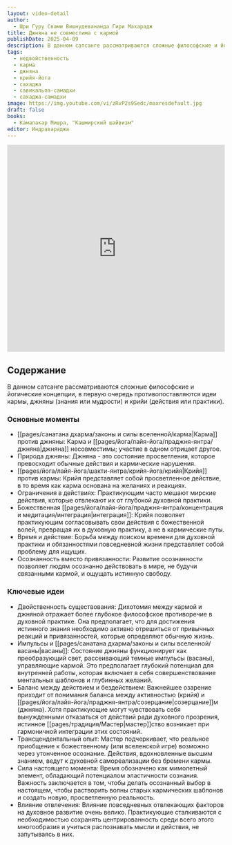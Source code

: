 ```yaml
---
layout: video-detail
author:
  - Шри Гуру Свами Вишнудевананда Гири Махарадж
title: Джняна не совместима с кармой
publishDate: 2025-04-09
description: В данном сатсанге рассматриваются сложные философские и йогические концепции, в первую очередь противопоставляются идеи кармы, джняны (знания или мудрости) и крийи (действия или практики).
tags:
  - недвойственность
  - карма
  - джняна
  - крийя-йога
  - сахаджа
  - савикальпа-самадхи
  - сахаджа-самадхи
image: https://img.youtube.com/vi/zRvP2s9Sedc/maxresdefault.jpg
draft: false
books:
  - Камалакар Мишра, "Кашмирский шайвизм"
editor: Индравараджа
---
```


<iframe width="100%" height="480px" src="https://www.youtube.com/embed/zRvP2s9Sedc" title="YouTube video player" frameborder="0" allow="accelerometer; autoplay; clipboard-write; encrypted-media; gyroscope; picture-in-picture; web-share" referrerpolicy="strict-origin-when-cross-origin" allowfullscreen></iframe>

## Содержание

В данном сатсанге рассматриваются сложные философские и йогические концепции, в первую очередь противопоставляются идеи кармы, джняны (знания или мудрости) и крийи (действия или практики).

### Основные моменты
- [[pages/санатана дхарма/законы и силы вселенной/карма|Карма]] против джняны: Карма и [[pages/йога/лайя-йога/праджня-янтра/джняна|джняна]] несовместимы; участие в одном отрицает другое.
- Природа джняны: Джняна - это состояние просветления, которое превосходит обычные действия и кармические нарушения.
- [[pages/йога/лайя-йога/шакти-янтра/крийя-йога/крийя|Крийя]] против кармы: Крийя представляет собой просветленное действие, в то время как карма основана на желаниях и реакциях.
- Ограничения в действиях: Практикующим часто мешают мирские действия, которые отвлекают их от глубокой духовной практики.
- Божественная [[pages/йога/лайя-йога/праджня-янтра/концентрация и медитация/интеграция|интеграция]]: Крийя позволяет практикующим согласовывать свои действия с божественной волей, превращая их в духовную практику, а не в кармические путы.
- Время и действие: Борьба между поиском времени для духовной практики и обязанностями повседневной жизни представляет собой проблему для ищущих.
- Осознанность вместо привязанности: Развитие осознанности позволяет людям осознанно действовать в мире, не будучи связанными кармой, и ощущать истинную свободу.

### Ключевые идеи
- Двойственность существования: Дихотомия между кармой и джняной отражает более глубокое философское противоречие в духовной практике. Она предполагает, что для достижения истинного знания необходимо активно отрешиться от привычных реакций и привязанностей, которые определяют обычную жизнь.
- Импульсы и [[pages/санатана дхарма/законы и силы вселенной/васаны|васаны]]: Состояние джняны функционирует как преобразующий свет, рассеивающий темные импульсы (васаны), управляющие кармой. Это предполагает глубокий потенциал для внутренней работы, которая включает в себя совершенствование ментальных шаблонов и глубинных желаний.
- Баланс между действием и бездействием: Важнейшее озарение приходит от понимания баланса между активностью (крийя) и [[pages/йога/лайя-йога/праджня-янтра/созерцание|созерцание]]м (джняна). Хотя практикующие могут чувствовать себя вынужденными отказаться от действий ради духовного прозрения, истинное [[pages/традиция/Мастер|мастер]]ство возникает при гармоничной интеграции этих состояний.
- Трансцендентальный опыт: Мастер подчеркивает, что реальное приобщение к божественному (или вселенской игре) возможно через утонченное осознание. Действия, вдохновленные высшим знанием, ведут к духовной самореализации без бремени кармы.
- Сила настоящего момента: Время обозначено как мимолетный элемент, обладающий потенциалом эластичности сознания. Важность заключается в том, чтобы делать осознанный выбор в настоящем, чтобы растворить волны старых кармических шаблонов и создать новую, просветленную реальность.
- Влияние отвлечения: Влияние повседневных отвлекающих факторов на духовное развитие очень велико. Практикующие сталкиваются с необходимостью сохранять центрированность среди всего этого многообразия и учиться распознавать мысли и действия, не запутываясь в них.